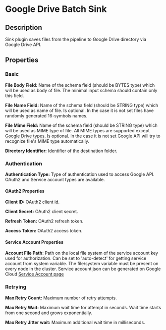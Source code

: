 # Google Drive Batch Sink


Description
-----------
Sink plugin saves files from the pipeline to Google Drive directory via Google Drive API.

Properties
----------

### Basic

**File Body Field:** Name of the schema field (should be BYTES type) which will be used as body of file.
The minimal input schema should contain only this field.

**File Name Field:** Name of the schema field (should be STRING type) which will be used as name of file. 
Is optional. In the case it is not set files have randomly generated 16-symbols names.

**File Mime Field:** Name of the schema field (should be STRING type) which will be used as MIME type of file. 
All MIME types are supported except [Google Drive types](https://developers.google.com/drive/api/v3/mime-types).
Is optional. In the case it is not set Google API will try to recognize file's MIME type automatically.

**Directory Identifier:** Identifier of the destination folder.

### Authentication

**Authentication Type:** Type of authentication used to access Google API. 
OAuth2 and Service account types are available.

#### OAuth2 Properties

**Client ID:** OAuth2 client id.

**Client Secret:** OAuth2 client secret.

**Refresh Token:** OAuth2 refresh token.

**Access Token:** OAuth2 access token.

#### Service Account Properties

**Account File Path:** Path on the local file system of the service account key used for authorization. 
Can be set to 'auto-detect' for getting service account from system variable.
The file/system variable must be present on every node in the cluster.
Service account json can be generated on Google Cloud 
[Service Account page](https://console.cloud.google.com/iam-admin/serviceaccounts)

### Retrying

**Max Retry Count:** Maximum number of retry attempts.

**Max Retry Wait:** Maximum wait time for attempt in seconds. Wait time starts from one second and grows exponentially.

**Max Retry Jitter wait:** Maximum additional wait time in milliseconds.